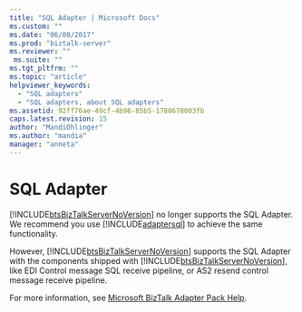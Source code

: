 ```yaml
---
title: "SQL Adapter | Microsoft Docs"
ms.custom: ""
ms.date: "06/08/2017"
ms.prod: "biztalk-server"
ms.reviewer: ""
 ms.suite: ""
ms.tgt_pltfrm: ""
ms.topic: "article"
helpviewer_keywords: 
  - "SQL adapters"
  - "SQL adapters, about SQL adapters"
ms.assetid: 92ff76ae-49cf-4b96-85b5-1788678003fb
caps.latest.revision: 15
author: "MandiOhlinger"
ms.author: "mandia"
manager: "anneta"
---
```

# SQL Adapter
[!INCLUDE[btsBizTalkServerNoVersion](../includes/btsbiztalkservernoversion-md.md)] no longer supports the SQL Adapter. We recommend you use [!INCLUDE[adaptersql](../includes/adaptersql-md.md)] to achieve the same functionality.  
  
 However, [!INCLUDE[btsBizTalkServerNoVersion](../includes/btsbiztalkservernoversion-md.md)] supports the SQL Adapter with the components shipped with [!INCLUDE[btsBizTalkServerNoVersion](../includes/btsbiztalkservernoversion-md.md)], like EDI Control message SQL receive pipeline, or AS2 resend control message receive pipeline.  
  
 For more information, see [Microsoft BizTalk Adapter Pack Help](http://go.microsoft.com/fwlink/?LinkId=187919).